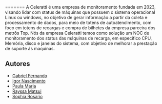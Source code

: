 =======
A Celeratti é uma empresa de monitoramento fundada em 2023, visando lidar com status de máquinas que possuem o sistema operacional Linux ou windows, no objetivo de gerar informação a partir da coleta e processamento de dados, para meio de totens de autoatendimento, com foco em totens de recargas e compra de bilhetes da empresa parceira dos metrôs Top.
Nós da empresa Celeratti temos como solução um NOC de monitoramento dos status das máquinas de recarga, em específico CPU, Memória, disco e janelas do sistema, com objetivo de melhorar a prestação de suporte ás maquinas. 

## Autores

- [Gabriel Fernando](https://github.com/gabrielfernando23)
- [Igor Nascimento](https://github.com/01IgorNascimento)
- [Paula Maria](https://github.com/PaulaMariaPires)
- [Rayssa Matsui](https://github.com/RayssaMatsuiF)
- [Sophia Rosario](https://github.com/sophiaRosario)
